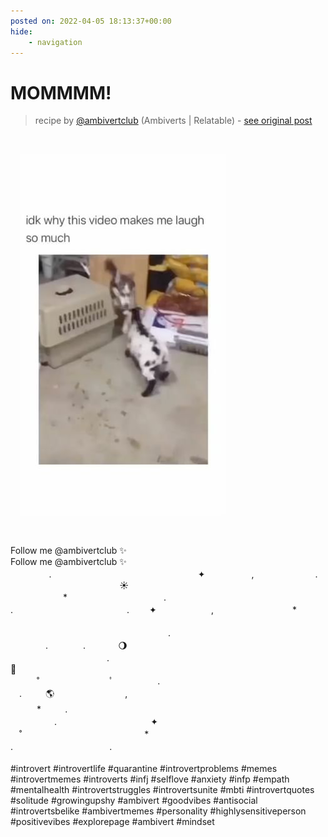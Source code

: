 ```yaml
---
posted on: 2022-04-05 18:13:37+00:00
hide:
    - navigation
---
```


# MOMMMM! 

> recipe by [@ambivertclub](https://www.instagram.com/ambivertclub/) 
(Ambiverts | Relatable) - [see original post](https://instagram.com/p/Cb-qC1UAWMR)

![](../img/ambivertclub_05-04-2022_1804.png)

Follow me @ambivertclub ✨\
Follow me @ambivertclub ✨\
⠀⠀⠀⠀⠀⠀.　　　　　　　　　　⠀　　　　　　✦ 　　　　　,　　　　　　　.\
⠀⠀⠀⠀⠀⠀⠀⠀⠀⠀⠀⠀⠀⠀⠀⠀⠀☀️\
　　　　　　*　　　　　　　　　　　.\
.　　　　　　　　　　　　　. 　　✦⠀　   　　　,　　　　　　　　　*\
\
　　　　　　　　　　　　　　　　　　.\
　　　　.　　　　.　　　⠀🌖\
　　　　　　　　　　　.\
 🚀\
　　　˚　　　　　　　　ﾟ　　　　　.\
　.⠀　　🌎⠀‍⠀‍⠀‍⠀‍⠀‍⠀‍⠀‍⠀‍⠀‍⠀‍⠀,\
　　　*　　⠀.\
　　　　　.　　　　　　　　　　⠀✦\
　˚　　　　　　　　　　　　　　*\
.⠀ 　　　　　　　　　　.\
\
\#introvert \#introvertlife \#quarantine \#introvertproblems \#memes \#introvertmemes \#introverts \#infj \#selflove \#anxiety \#infp \#empath \#mentalhealth \#introvertstruggles \#introvertsunite \#mbti \#introvertquotes \#solitude \#growingupshy \#ambivert \#goodvibes \#antisocial \#introvertsbelike \#ambivertmemes \#personality \#highlysensitiveperson \#positivevibes \#explorepage \#ambivert \#mindset 